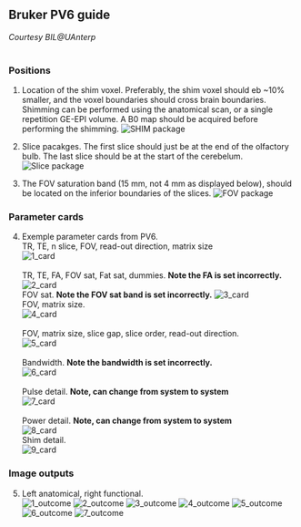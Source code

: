 ## Bruker PV6 guide   
*Courtesy BIL@UAnterp*  
<br>

### Positions
1. Location of the shim voxel. Preferably, the shim voxel should eb ~10% smaller, and the voxel boundaries should cross brain boundaries.    
Shimming can be performed using the anatomical scan, or a single repetition GE-EPI volume.
A B0 map should be acquired before performing the shimming. 
![SHIM package](assets/bruker/shim_position_PV6_7T.png)<br>   

2. Slice pacakges. The first slice should just be at the end of the olfactory bulb. The last slice should be at the start of the cerebelum.     
![Slice package](assets/bruker/slice_position_PV6_7T.png)<br>

3. The FOV saturation band (15 mm, not 4 mm as displayed below), should be located on the inferior boundaries of the slices. 
![FOV package](assets/bruker/FOV_sat_position_PV6_7T.png)<br>

### Parameter cards

4. Exemple parameter cards from PV6.   
TR, TE, n slice, FOV, read-out direction, matrix size    
![1_card](assets/bruker/1_scan_card_PV6_7T.png)<br>    
TR, TE, FA, FOV sat, Fat sat, dummies. **Note the FA is set incorrectly.**    
![2_card](assets/bruker/2_scan_card_PV6_7T.png)<br>
FOV sat. **Note the FOV sat band is set incorrectly.** 
![3_card](assets/bruker/3_scan_card_PV6_7T.png)<br>
FOV, matrix size.   
![4_card](assets/bruker/4_scan_card_PV6_7T.png)<br>  
FOV, matrix size, slice gap, slice order, read-out direction.   
![5_card](assets/bruker/5_scan_card_PV6_7T.png)<br>   
Bandwidth. **Note the bandwidth is set incorrectly.**   
![6_card](assets/bruker/6_scan_card_PV6_7T.png)<br>   
Pulse detail. **Note, can change from system to system**   
![7_card](assets/bruker/7_scan_card_PV6_7T.png)<br>   
Power detail. **Note, can change from system to system**  
![8_card](assets/bruker/8_scan_card_PV6_7T.png)<br>
Shim detail.  
![9_card](assets/bruker/9_scan_card_PV6_7T.png)<br>    

### Image outputs

5. Left anatomical, right functional.   
![1_outcome](assets/bruker/1_anat_EPI_PV6_7T.png)
![2_outcome](assets/bruker/2_anat_EPI_PV6_7T.png)
![3_outcome](assets/bruker/3_anat_EPI_PV6_7T.png)
![4_outcome](assets/bruker/4_anat_EPI_PV6_7T.png)
![5_outcome](assets/bruker/5_anat_EPI_PV6_7T.png)
![6_outcome](assets/bruker/6_anat_EPI_PV6_7T.png)
![7_outcome](assets/bruker/7_anat_EPI_PV6_7T.png)
